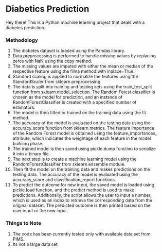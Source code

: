 # Diabetics Prediction
Hey there! This is a Python machine learning project that deals with a diabetes prediction.

### Methodology
1. The diabetes dataset is loaded using the Pandas library. 
2. Data preprocessing is performed to handle missing values by replacing zeros with NaN using the copy method.
3. The missing values are imputed with either the mean or median of the respective feature using the fillna method with inplace=True.
4. Standard scaling is applied to normalize the features using the StandardScaler from sklearn.preprocessing.
5. The data is split into training and testing sets using the train_test_split function from sklearn.model_selection. The Random Forest classifier is chosen as the model for prediction, and an instance of RandomForestClassifier is created with a specified number of estimators.
6. The model is then fitted or trained on the training data using the fit method.
7. The accuracy of the model is evaluated on the testing data using the accuracy_score function from sklearn.metrics. The feature importance of the Random Forest model is obtained using the feature_importances_ attribute, which indicates the weightage of each feature in the model building phase.
8. The trained model is then saved using pickle.dump function to serialize it into a binary file.
9. The next step is to create a machine learning model using the RandomForestClassifier from sklearn.ensemble module. 
10. Then fit the model on the training data and makes predictions on the testing data. The accuracy of the model is evaluated using the accuracy_score and classification_report functions.
11. To predict the outcome for new input, the saved model is loaded using pickle.load function, and the predict method is used to make predictions. Additionally, the script allows the user to input a number, which is used as an index to retrieve the corresponding data from the original dataset. The predicted outcome is then printed based on the user input or the new input.

### Things to Note
1. The code has been currently tested only with available data set from PIMS.
2. Its not a large data set.
